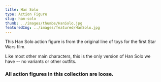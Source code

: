 ```yaml
---
title: Han Solo
type: Action Figure
slug: han-solo
thumb: ../images/thumbs/HanSolo.jpg
featuredImg: ../images/featured/HanSolo.jpg
---
```


This Han Solo action figure is from the original line of toys for the first Star Wars film.

Like most other main characters, this is the only version of Han Solo we have -- no variants or other outfits.

### All action figures in this collection are loose.